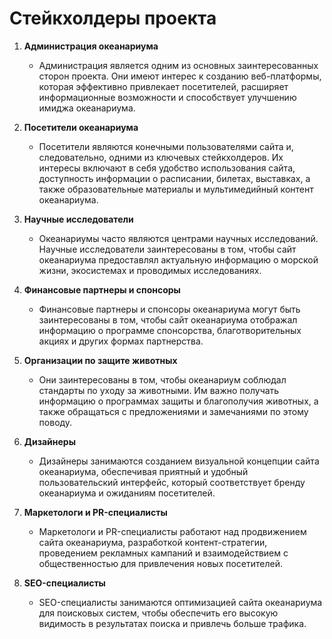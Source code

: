 # Стейкхолдеры проекта

1. **Администрация океанариума**
   - Администрация является одним из основных заинтересованных сторон проекта. Они имеют интерес к созданию веб-платформы, которая эффективно привлекает посетителей, расширяет информационные возможности и способствует улучшению имиджа океанариума.

2. **Посетители океанариума**
   - Посетители являются конечными пользователями сайта и, следовательно, одними из ключевых стейкхолдеров. Их интересы включают в себя удобство использования сайта, доступность информации о расписании, билетах, выставках, а также образовательные материалы и мультимедийный контент океанариума.

3. **Научные исследователи**
   - Океанариумы часто являются центрами научных исследований. Научные исследователи заинтересованы в том, чтобы сайт океанариума предоставлял актуальную информацию о морской жизни, экосистемах и проводимых исследованиях.

4. **Финансовые партнеры и спонсоры**
   - Финансовые партнеры и спонсоры океанариума могут быть заинтересованы в том, чтобы сайт океанариума отображал информацию о программе спонсорства, благотворительных акциях и других формах партнерства.

5. **Организации по защите животных**
   - Они заинтересованы в том, чтобы океанариум соблюдал стандарты по уходу за животными. Им важно получать информацию о программах защиты и благополучия животных, а также обращаться с предложениями и замечаниями по этому поводу.

6. **Дизайнеры**
   - Дизайнеры занимаются созданием визуальной концепции сайта океанариума, обеспечивая приятный и удобный пользовательский интерфейс, который соответствует бренду океанариума и ожиданиям посетителей.

7. **Маркетологи и PR-специалисты**
   - Маркетологи и PR-специалисты работают над продвижением сайта океанариума, разработкой контент-стратегии, проведением рекламных кампаний и взаимодействием с общественностью для привлечения новых посетителей.

8. **SEO-специалисты**
   - SEO-специалисты занимаются оптимизацией сайта океанариума для поисковых систем, чтобы обеспечить его высокую видимость в результатах поиска и привлечь больше трафика.
